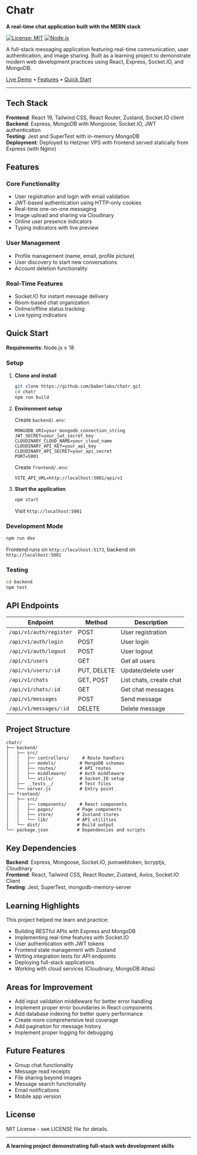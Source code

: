 # Chatr

**A real-time chat application built with the MERN stack**

[![License: MIT](https://img.shields.io/badge/License-MIT-blue.svg)](./LICENSE)
[![Node.js](https://img.shields.io/badge/Node.js-18+-green.svg)](https://nodejs.org/)

A full-stack messaging application featuring real-time communication, user authentication, and image sharing. Built as a learning project to demonstrate modern web development practices using React, Express, Socket.IO, and MongoDB.

[Live Demo](https://chatr.baberr.com) • [Features](#features) • [Quick Start](#quick-start)

---

## Tech Stack

**Frontend**: React 19, Tailwind CSS, React Router, Zustand, Socket.IO client  
**Backend**: Express, MongoDB with Mongoose, Socket.IO, JWT authentication  
**Testing**: Jest and SuperTest with in-memory MongoDB  
**Deployment**: Deployed to Hetzner VPS with frontend served statically from Express (with Nginx)

## Features

### Core Functionality

- User registration and login with email validation
- JWT-based authentication using HTTP-only cookies
- Real-time one-on-one messaging
- Image upload and sharing via Cloudinary
- Online user presence indicators
- Typing indicators with live preview

### User Management

- Profile management (name, email, profile picture)
- User discovery to start new conversations
- Account deletion functionality

### Real-Time Features

- Socket.IO for instant message delivery
- Room-based chat organization
- Online/offline status tracking
- Live typing indicators

## Quick Start

**Requirements**: Node.js ≥ 18

### Setup

1. **Clone and install**

   ```bash
   git clone https://github.com/baberlabs/chatr.git
   cd chatr
   npm run build
   ```

2. **Environment setup**

   Create `backend/.env`:

   ```env
   MONGODB_URI=your_mongodb_connection_string
   JWT_SECRET=your_jwt_secret_key
   CLOUDINARY_CLOUD_NAME=your_cloud_name
   CLOUDINARY_API_KEY=your_api_key
   CLOUDINARY_API_SECRET=your_api_secret
   PORT=5001
   ```

   Create `frontend/.env`:

   ```env
   VITE_API_URL=http://localhost:5001/api/v1
   ```

3. **Start the application**
   ```bash
   npm start
   ```
   Visit `http://localhost:5001`

### Development Mode

```bash
npm run dev
```

Frontend runs on `http://localhost:5173`, backend on `http://localhost:5001`

### Testing

```bash
cd backend
npm test
```

## API Endpoints

| Endpoint                | Method      | Description             |
| ----------------------- | ----------- | ----------------------- |
| `/api/v1/auth/register` | POST        | User registration       |
| `/api/v1/auth/login`    | POST        | User login              |
| `/api/v1/auth/logout`   | POST        | User logout             |
| `/api/v1/users`         | GET         | Get all users           |
| `/api/v1/users/:id`     | PUT, DELETE | Update/delete user      |
| `/api/v1/chats`         | GET, POST   | List chats, create chat |
| `/api/v1/chats/:id`     | GET         | Get chat messages       |
| `/api/v1/messages`      | POST        | Send message            |
| `/api/v1/messages/:id`  | DELETE      | Delete message          |

## Project Structure

```
chatr/
├── backend/
│   ├── src/
│   │   ├── controllers/     # Route handlers
│   │   ├── models/         # MongoDB schemas
│   │   ├── routes/         # API routes
│   │   ├── middleware/     # Auth middleware
│   │   └── utils/          # Socket.IO setup
│   ├── __tests__/          # Test files
│   └── server.js           # Entry point
├── frontend/
│   ├── src/
│   │   ├── components/     # React components
│   │   ├── pages/         # Page components
│   │   ├── store/         # Zustand stores
│   │   └── lib/           # API utilities
│   └── dist/              # Build output
└── package.json           # Dependencies and scripts
```

## Key Dependencies

**Backend**: Express, Mongoose, Socket.IO, jsonwebtoken, bcryptjs, Cloudinary  
**Frontend**: React, Tailwind CSS, React Router, Zustand, Axios, Socket.IO Client  
**Testing**: Jest, SuperTest, mongodb-memory-server

## Learning Highlights

This project helped me learn and practice:

- Building RESTful APIs with Express and MongoDB
- Implementing real-time features with Socket.IO
- User authentication with JWT tokens
- Frontend state management with Zustand
- Writing integration tests for API endpoints
- Deploying full-stack applications
- Working with cloud services (Cloudinary, MongoDB Atlas)

## Areas for Improvement

- Add input validation middleware for better error handling
- Implement proper error boundaries in React components
- Add database indexing for better query performance
- Create more comprehensive test coverage
- Add pagination for message history
- Implement proper logging for debugging

## Future Features

- Group chat functionality
- Message read receipts
- File sharing beyond images
- Message search functionality
- Email notifications
- Mobile app version

## License

MIT License - see LICENSE file for details.

---

**A learning project demonstrating full-stack web development skills**
